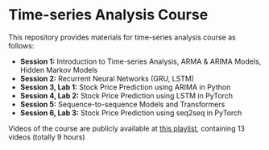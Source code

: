 # Time-series Analysis Course

This repository provides materials for time-series analysis course as follows:
* **Session 1:** Introduction to Time-series Analysis, ARMA & ARIMA Models, Hidden Markov Models
* **Session 2:** Recurrent Neural Networks (GRU, LSTM)
* **Session 3, Lab 1:** Stock Price Prediction using ARIMA in Python
* **Session 4, Lab 2:** Stock Price Prediction using LSTM in PyTorch
* **Session 5:** Sequence-to-sequence Models and Transformers
* **Session 6, Lab 3:** Stock Price Prediction using seq2seq in PyTorch


Videos of the course are publicly available at [this playlist](https://www.aparat.com/v/SzDdO?playlist=671186), containing 13 videos (totally 9 hours)
